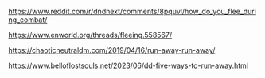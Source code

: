 
https://www.reddit.com/r/dndnext/comments/8pquvl/how_do_you_flee_during_combat/

https://www.enworld.org/threads/fleeing.558567/

https://chaoticneutraldm.com/2019/04/16/run-away-run-away/

https://www.belloflostsouls.net/2023/06/dd-five-ways-to-run-away.html

